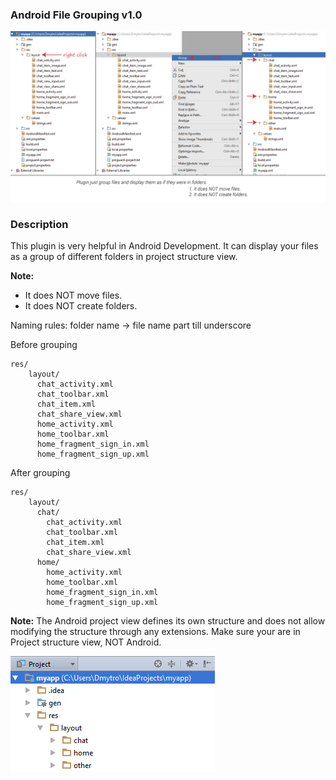 ### Android File Grouping v1.0

![](screenshots/Preview.png)

### Description

This plugin is very helpful in Android Development. It can display your files as a group of different folders in project structure view.

**Note:**

- It does NOT move files.
- It does NOT create folders.

Naming rules: folder name -> file name part till underscore

Before grouping

```
res/
    layout/
      chat_activity.xml
      chat_toolbar.xml
      chat_item.xml
      chat_share_view.xml
      home_activity.xml
      home_toolbar.xml
      home_fragment_sign_in.xml
      home_fragment_sign_up.xml
```

After grouping

```
res/
    layout/
      chat/
        chat_activity.xml
        chat_toolbar.xml
        chat_item.xml
        chat_share_view.xml
      home/
        home_activity.xml
        home_toolbar.xml
        home_fragment_sign_in.xml
        home_fragment_sign_up.xml
```

**Note:** The Android project view defines its own structure and does not allow modifying the structure through any extensions. Make sure your are in Project structure view, NOT Android.

![](screenshots/Project.png)
